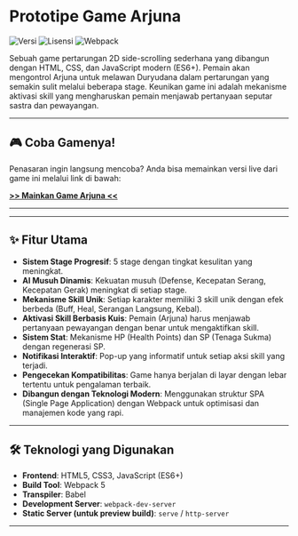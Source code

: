 # Prototipe Game Arjuna

![Versi](https://img.shields.io/badge/version-1.0.0-blue) ![Lisensi](https://img.shields.io/badge/license-MIT-green) ![Webpack](https://img.shields.io/badge/built%20with-Webpack-blueviolet)

Sebuah game pertarungan 2D side-scrolling sederhana yang dibangun dengan HTML, CSS, dan JavaScript modern (ES6+). Pemain akan mengontrol Arjuna untuk melawan Duryudana dalam pertarungan yang semakin sulit melalui beberapa stage. Keunikan game ini adalah mekanisme aktivasi skill yang mengharuskan pemain menjawab pertanyaan seputar sastra dan pewayangan.

---

## 🎮 Coba Gamenya!

Penasaran ingin langsung mencoba? Anda bisa memainkan versi live dari game ini melalui link di bawah:

**[>> Mainkan Game Arjuna <<](https://bit.ly/ArjunaGameOnly)**

---


---

## ✨ Fitur Utama

-   **Sistem Stage Progresif**: 5 stage dengan tingkat kesulitan yang meningkat.
-   **AI Musuh Dinamis**: Kekuatan musuh (Defense, Kecepatan Serang, Kecepatan Gerak) meningkat di setiap stage.
-   **Mekanisme Skill Unik**: Setiap karakter memiliki 3 skill unik dengan efek berbeda (Buff, Heal, Serangan Langsung, Kebal).
-   **Aktivasi Skill Berbasis Kuis**: Pemain (Arjuna) harus menjawab pertanyaan pewayangan dengan benar untuk mengaktifkan skill.
-   **Sistem Stat**: Mekanisme HP (Health Points) dan SP (Tenaga Sukma) dengan regenerasi SP.
-   **Notifikasi Interaktif**: Pop-up yang informatif untuk setiap aksi skill yang terjadi.
-   **Pengecekan Kompatibilitas**: Game hanya berjalan di layar dengan lebar tertentu untuk pengalaman terbaik.
-   **Dibangun dengan Teknologi Modern**: Menggunakan struktur SPA (Single Page Application) dengan Webpack untuk optimisasi dan manajemen kode yang rapi.

---

## 🛠️ Teknologi yang Digunakan

-   **Frontend**: HTML5, CSS3, JavaScript (ES6+)
-   **Build Tool**: Webpack 5
-   **Transpiler**: Babel
-   **Development Server**: `webpack-dev-server`
-   **Static Server (untuk preview build)**: `serve` / `http-server`

---

